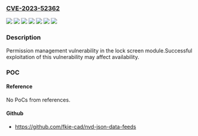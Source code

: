 ### [CVE-2023-52362](https://cve.mitre.org/cgi-bin/cvename.cgi?name=CVE-2023-52362)
![](https://img.shields.io/static/v1?label=Product&message=EMUI&color=blue)
![](https://img.shields.io/static/v1?label=Product&message=HarmonyOS&color=blue)
![](https://img.shields.io/static/v1?label=Version&message=13.0.0%20&color=brightgreen)
![](https://img.shields.io/static/v1?label=Version&message=3.0.0%20&color=brightgreen)
![](https://img.shields.io/static/v1?label=Version&message=3.1.0%20&color=brightgreen)
![](https://img.shields.io/static/v1?label=Version&message=4.0.0%20&color=brightgreen)
![](https://img.shields.io/static/v1?label=Vulnerability&message=Permissions%2C%20Privileges%2C%20and%20Access%20Controls&color=brightgreen)

### Description

Permission management vulnerability in the lock screen module.Successful exploitation of this vulnerability may affect availability.

### POC

#### Reference
No PoCs from references.

#### Github
- https://github.com/fkie-cad/nvd-json-data-feeds

